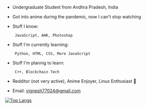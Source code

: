 <!--
**Vignesh-Vin/vignesh-vin** is a ✨ _special_ ✨ repository because its `README.md` (this file) appears on your GitHub profile.

Here are some ideas to get you started:

- 🔭 I’m currently working on ...
- 🌱 I’m currently learning ...
- 👯 I’m looking to collaborate on ...
- 🤔 I’m looking for help with ...
- 💬 Ask me about ...
- 📫 How to reach me: ...
- 😄 Pronouns: ...
- ⚡ Fun fact: ...
-->

 - Undergraduate Student from Andhra Pradesh, India
 - Got into anime during the pandemic, now I can't stop watching
 - Stuff I know:
	
		JavaScript, AHK, Photoshop
 - Stuff I'm currently learning:
  
		Python, HTML, CSS, More JavaScript
 - Stuff I'm plannig to learn:
 
		C++, Blockchain Tech
<!--
 - <a href="https://www.reddit.com/user/vignesh_vin_7901/" target="\_blank">Redditor</a>, <a href="https://anilist.co/user/5654551" target="\_blank">Anime Enjoyer</a>, Linux Enthusiast 🐧
-->
 - Redditor (not very active), Anime Enjoyer, Linux Enthusiast 🐧

 - Email: vignesh77024@gmail.com  

[![Top Langs](https://github-readme-stats.vercel.app/api/top-langs/?username=vignesh-seven&layout=compact)](https://github.com/anuraghazra/github-readme-stats)
